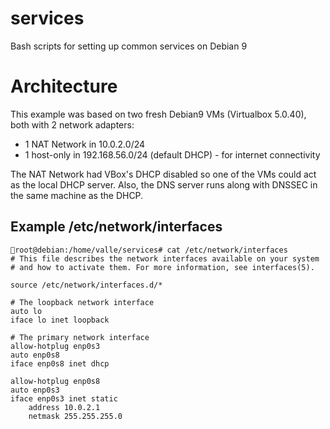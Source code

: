 # services
Bash scripts for setting up common services on Debian 9

# Architecture
This example was based on two fresh Debian9 VMs (Virtualbox 5.0.40), both with 2 network adapters:
* 1 NAT Network in 10.0.2.0/24
* 1 host-only in 192.168.56.0/24 (default DHCP) - for internet connectivity

The NAT Network had VBox's DHCP disabled so one of the VMs could act as the local DHCP server. Also, the DNS server runs along with DNSSEC in the same machine as the DHCP.

## Example /etc/network/interfaces
~~~~
root@debian:/home/valle/services# cat /etc/network/interfaces
# This file describes the network interfaces available on your system
# and how to activate them. For more information, see interfaces(5).

source /etc/network/interfaces.d/*

# The loopback network interface
auto lo
iface lo inet loopback

# The primary network interface
allow-hotplug enp0s3
auto enp0s8
iface enp0s8 inet dhcp

allow-hotplug enp0s8
auto enp0s3
iface enp0s3 inet static
    address 10.0.2.1
    netmask 255.255.255.0
~~~~
